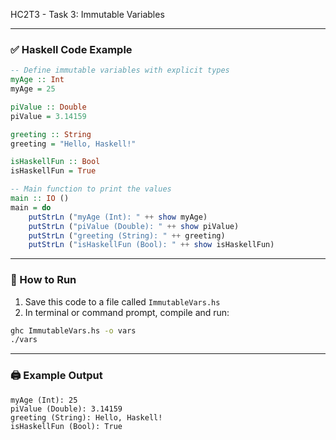 HC2T3 - Task 3: Immutable Variables


---

### ✅ **Haskell Code Example**

```haskell
-- Define immutable variables with explicit types
myAge :: Int
myAge = 25

piValue :: Double
piValue = 3.14159

greeting :: String
greeting = "Hello, Haskell!"

isHaskellFun :: Bool
isHaskellFun = True

-- Main function to print the values
main :: IO ()
main = do
    putStrLn ("myAge (Int): " ++ show myAge)
    putStrLn ("piValue (Double): " ++ show piValue)
    putStrLn ("greeting (String): " ++ greeting)
    putStrLn ("isHaskellFun (Bool): " ++ show isHaskellFun)
```

---

### 🧪 How to Run

1. Save this code to a file called `ImmutableVars.hs`
2. In terminal or command prompt, compile and run:

```bash
ghc ImmutableVars.hs -o vars
./vars
```

---

### 🖨️ Example Output

```
myAge (Int): 25
piValue (Double): 3.14159
greeting (String): Hello, Haskell!
isHaskellFun (Bool): True
```

